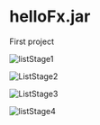 # helloFx.jar
 First project 

![listStage1](https://user-images.githubusercontent.com/62403991/111884144-f52c1d80-89bf-11eb-824a-10e6bc56cc59.png)


![ListStage2](https://user-images.githubusercontent.com/62403991/111884147-f9583b00-89bf-11eb-870f-4b627c18b457.png)


![ListStage3](https://user-images.githubusercontent.com/62403991/111884160-0b39de00-89c0-11eb-8a33-610274afcec5.png)


![listStage4](https://user-images.githubusercontent.com/62403991/111884154-007f4900-89c0-11eb-85ab-43e3ad5de9b9.png)

